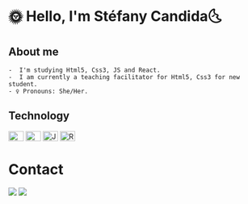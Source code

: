 #  🌞 Hello, I'm Stéfany Candida🌜


  
## About me
    
    -  I'm studying Html5, Css3, JS and React.
    -  I am currently a teaching facilitator for Html5, Css3 for new student.
    - ♀ Pronouns: She/Her.
    
 ##  Technology
    

  <img align="center" alt="HTML" height="20" width="30" src="https://raw.githubusercontent.com/devicons/devicon/master/icons/html5/html5-original .svg">
  <img align="center" alt="CSS" height="20" width="30" src="https://raw.githubusercontent.com/devicons/devicon/master/icons/css3/css3-original .svg">
   <img align="center" alt="Js" height="20" width="30" src="https://raw.githubusercontent.com/devicons/devicon/master/icons/javascript/javascript-plain .svg">
  <img align="center" alt="React" height="20" width="30" src="https://raw.githubusercontent.com/devicons/devicon/master/icons/react/react-original .svg">
  
# Contact
  
<a href = "mailto:stefany.candida@precisaser.org"><img src="https://img.shields.io/badge/-Gmail-%23333?style=for-the-badge&logo=gmail&logoColor=white" destino ="_blank"></a>
  <a href="https://www.linkedin.com/in/st%C3%A9fany-farias/" target="_blank"><img src="https://img.shields.io/badge /-LinkedIn-%230077B5?style=for-the-badge&logo=linkedin&logoColor=white" target="_blank"></a>
